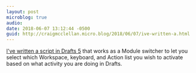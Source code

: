 ```yaml
---
layout: post
microblog: true
audio: 
date: 2018-06-07 13:12:44 -0500
guid: http://craigmcclellan.micro.blog/2018/06/07/ive-written-a.html
---
```

[I've written a script in Drafts 5](https://actions.getdrafts.com/a/1LC) that works as a Module switcher to let you select which Workspace, keyboard, and Action list you wish to activate based on what activity you are doing in Drafts.
